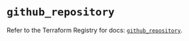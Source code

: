 # `github_repository`

Refer to the Terraform Registry for docs: [`github_repository`](https://registry.terraform.io/providers/integrations/github/6.7.3/docs/resources/repository).
